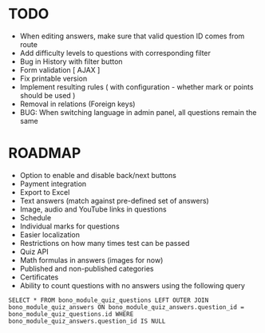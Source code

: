 TODO
====

* When editing answers, make sure that valid question ID comes from route
* Add difficulty levels to questions with corresponding filter
* Bug in History with filter button
* Form validation [ AJAX ]
* Fix printable version
* Implement resulting rules ( with configuration - whether mark or points should be used )
* Removal in relations (Foreign keys)
* BUG: When switching language in admin panel, all questions remain the same

ROADMAP
=======

* Option to enable and disable back/next buttons
* Payment integration
* Export to Excel
* Text answers (match against pre-defined set of answers)
* Image, audio and YouTube links in questions
* Schedule
* Individual marks for questions
* Easier localization
* Restrictions on how many times test can be passed
* Quiz API
* Math formulas in answers (images for now)
* Published and non-published categories
* Certificates
* Ability to count questions with no answers using the following query

`SELECT * FROM bono_module_quiz_questions
    LEFT OUTER JOIN bono_module_quiz_answers
    ON bono_module_quiz_answers.question_id = bono_module_quiz_questions.id
    WHERE bono_module_quiz_answers.question_id IS NULL`